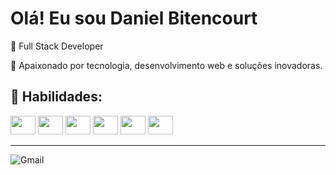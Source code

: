 # Olá! Eu sou Daniel Bitencourt


🚀 Full Stack Developer

🎯 Apaixonado por tecnologia, desenvolvimento web e soluções inovadoras.  

📌 **Habilidades:**  
------
<div>
  
  <img height="30" width="40" src="https://cdn.jsdelivr.net/gh/devicons/devicon@latest/icons/html5/html5-original.svg" />
  <img height="30" width="40" src="https://cdn.jsdelivr.net/gh/devicons/devicon@latest/icons/css3/css3-original.svg" />
  <img height="30" width="40" src="https://cdn.jsdelivr.net/gh/devicons/devicon@latest/icons/javascript/javascript-original.svg" />        
  <img height="30" width="40" src="https://cdn.jsdelivr.net/gh/devicons/devicon@latest/icons/python/python-original.svg" />
  <img height="30" width="40" src="https://cdn.jsdelivr.net/gh/devicons/devicon@latest/icons/csharp/csharp-original.svg" />
  <img height="30" width="40" src="https://cdn.jsdelivr.net/gh/devicons/devicon@latest/icons/mysql/mysql-original-wordmark.svg" />
  
<div/>
          
---
![Gmail](https://img.shields.io/badge/bitencourtdaniel30@gmail.com-D14836?style=for-the-badge&logo=gmail&logoColor=white)
